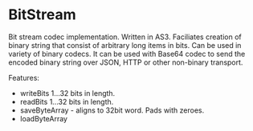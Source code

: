 BitStream
=========

Bit stream codec implementation. Written in AS3. 
Faciliates creation of binary string that consist of arbitrary long items in bits.
Can be used in variety of binary codecs.
It can be used with Base64 codec to send the encoded binary string over JSON, HTTP or other non-binary transport.

Features:
- writeBits 1...32 bits in length.
- readBits 1...32 bits in length.
- saveByteArray - aligns to 32bit word. Pads with zeroes.
- loadByteArray

